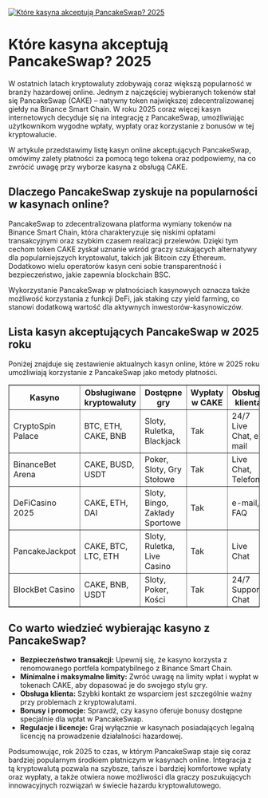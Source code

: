[![Które kasyna akceptują PancakeSwap? 2025](https://123-caf.pages.dev/gitsignup.png)](https://vrmoo.ru/Bt82HjjY)

<h1>Które kasyna akceptują PancakeSwap? 2025</h1> <p>W ostatnich latach kryptowaluty zdobywają coraz większą popularność w branży hazardowej online. Jednym z najczęściej wybieranych tokenów stał się PancakeSwap (CAKE) – natywny token największej zdecentralizowanej giełdy na Binance Smart Chain. W roku 2025 coraz więcej kasyn internetowych decyduje się na integrację z PancakeSwap, umożliwiając użytkownikom wygodne wpłaty, wypłaty oraz korzystanie z bonusów w tej kryptowalucie.</p> <p>W artykule przedstawimy listę kasyn online akceptujących PancakeSwap, omówimy zalety płatności za pomocą tego tokena oraz podpowiemy, na co zwrócić uwagę przy wyborze kasyna z obsługą CAKE.</p>  <h2>Dlaczego PancakeSwap zyskuje na popularności w kasynach online?</h2> <p>PancakeSwap to zdecentralizowana platforma wymiany tokenów na Binance Smart Chain, która charakteryzuje się niskimi opłatami transakcyjnymi oraz szybkim czasem realizacji przelewów. Dzięki tym cechom token CAKE zyskał uznanie wśród graczy szukających alternatywy dla popularniejszych kryptowalut, takich jak Bitcoin czy Ethereum. Dodatkowo wielu operatorów kasyn ceni sobie transparentność i bezpieczeństwo, jakie zapewnia blockchain BSC.</p> <p>Wykorzystanie PancakeSwap w płatnościach kasynowych oznacza także możliwość korzystania z funkcji DeFi, jak staking czy yield farming, co stanowi dodatkową wartość dla aktywnych inwestorów-kasynowiczów.</p>  <h2>Lista kasyn akceptujących PancakeSwap w 2025 roku</h2> <p>Poniżej znajduje się zestawienie aktualnych kasyn online, które w 2025 roku umożliwiają korzystanie z PancakeSwap jako metody płatności.</p>  <table border="1" cellpadding="8" cellspacing="0" style="border-collapse: collapse; width: 100%;">   <thead>     <tr>       <th>Kasyno</th>       <th>Obsługiwane kryptowaluty</th>       <th>Dostępne gry</th>       <th>Wypłaty w CAKE</th>       <th>Obsługa klienta</th>     </tr>   </thead>   <tbody>     <tr>       <td>CryptoSpin Palace</td>       <td>BTC, ETH, CAKE, BNB</td>       <td>Sloty, Ruletka, Blackjack</td>       <td>Tak</td>       <td>24/7 Live Chat, e-mail</td>     </tr>     <tr>       <td>BinanceBet Arena</td>       <td>CAKE, BUSD, USDT</td>       <td>Poker, Sloty, Gry Stołowe</td>       <td>Tak</td>       <td>Live Chat, Telefon</td>     </tr>     <tr>       <td>DeFiCasino 2025</td>       <td>CAKE, ETH, DAI</td>       <td>Sloty, Bingo, Zakłady Sportowe</td>       <td>Tak</td>       <td>e-mail, FAQ</td>     </tr>     <tr>       <td>PancakeJackpot</td>       <td>CAKE, BTC, LTC, ETH</td>       <td>Sloty, Ruletka, Live Casino</td>       <td>Tak</td>       <td>Live Chat</td>     </tr>     <tr>       <td>BlockBet Casino</td>       <td>CAKE, BNB, USDT</td>       <td>Sloty, Poker, Kości</td>       <td>Tak</td>       <td>24/7 Support, Chat</td>     </tr>   </tbody> </table>  <h2>Co warto wiedzieć wybierając kasyno z PancakeSwap?</h2> <ul>   <li><strong>Bezpieczeństwo transakcji:</strong> Upewnij się, że kasyno korzysta z renomowanego portfela kompatybilnego z Binance Smart Chain.</li>   <li><strong>Minimalne i maksymalne limity:</strong> Zwróć uwagę na limity wpłat i wypłat w tokenach CAKE, aby dopasować je do swojego stylu gry.</li>   <li><strong>Obsługa klienta:</strong> Szybki kontakt ze wsparciem jest szczególnie ważny przy problemach z kryptowalutami.</li>   <li><strong>Bonusy i promocje:</strong> Sprawdź, czy kasyno oferuje bonusy dostępne specjalnie dla wpłat w PancakeSwap.</li>   <li><strong>Regulacje i licencje:</strong> Graj wyłącznie w kasynach posiadających legalną licencję na prowadzenie działalności hazardowej.</li> </ul>  <p>Podsumowując, rok 2025 to czas, w którym PancakeSwap staje się coraz bardziej popularnym środkiem płatniczym w kasynach online. Integracja z tą kryptowalutą pozwala na szybsze, tańsze i bardziej komfortowe wpłaty oraz wypłaty, a także otwiera nowe możliwości dla graczy poszukujących innowacyjnych rozwiązań w świecie hazardu kryptowalutowego.</p>